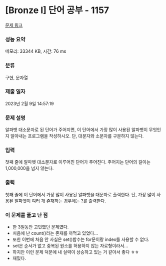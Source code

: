 # [Bronze I] 단어 공부 - 1157 

[문제 링크](https://www.acmicpc.net/problem/1157) 

### 성능 요약

메모리: 33344 KB, 시간: 76 ms

### 분류

구현, 문자열

### 제출 일자

2023년 2월 9일 14:57:19

### 문제 설명

<p>알파벳 대소문자로 된 단어가 주어지면, 이 단어에서 가장 많이 사용된 알파벳이 무엇인지 알아내는 프로그램을 작성하시오. 단, 대문자와 소문자를 구분하지 않는다.</p>

### 입력 

 <p>첫째 줄에 알파벳 대소문자로 이루어진 단어가 주어진다. 주어지는 단어의 길이는 1,000,000을 넘지 않는다.</p>

### 출력 

 <p>첫째 줄에 이 단어에서 가장 많이 사용된 알파벳을 대문자로 출력한다. 단, 가장 많이 사용된 알파벳이 여러 개 존재하는 경우에는 ?를 출력한다.</p>

### 이 문제를 풀고 난 점
* 한 3일동안 고민했던 문제였다.
* 처음에 난 count()라는 존재를 까먹고 있었다...
* 또한 이번에 처음 안 사실은 set()함수는 for문이랑 index를 사용할 수 없다.
*  set은 순서가 없고 중복된 원소를 허용하지 않는 자료형이라서...
*  하지만 이런 문제 덕분에 내 실력이 상승하고 있는 거 같아서 좋다 ㅎㅎ
*  재밌다.
